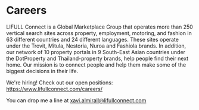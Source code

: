 # Careers
LIFULL Connect is a Global Marketplace Group that operates more than 250 vertical search sites across property, employment, motoring, and fashion in 63 different countries and 24 different languages. These sites operate under the Trovit, Mitula, Nestoria, Nuroa and Fashiola brands. In addition, our network of 10 property portals in 9 South-East Asian countries under the DotProperty and Thailand-property brands, help people find their next home. Our mission is to connect people and help them make some of the biggest decisions in their life.

We're hiring! Check out our open positions:
https://www.lifullconnect.com/careers/

You can drop me a line at xavi.almirall@lifullconnect.com
